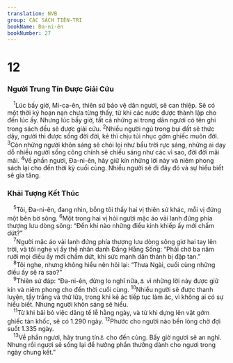 ```yaml
---
translation: NVB
group: CÁC SÁCH TIÊN-TRI
bookName: Đa-ni-ên 
bookNumber: 27
---
```


<div class="title"><h1>12</h1><h3>Người Trung Tín Được Giải Cứu </h3></div>
<span class="verse da_12_1"> <sup>1</sup>Lúc bấy giờ, Mi-ca-ên, thiên sứ bảo vệ dân ngươi, sẽ can thiệp. Sẽ có một thời kỳ hoạn nạn chưa từng thấy, từ khi các nước được thành lập cho đến lúc ấy. Nhưng lúc bấy giờ, tất cả những ai trong dân ngươi có tên ghi trong sách đều sẽ được giải cứu. </span>
<span class="verse da_12_2"><sup>2</sup>Nhiều người ngủ trong bụi đất sẽ thức dậy, người thì được sống đời đời, kẻ thì chịu tủi nhục gớm ghiếc muôn đời. </span>
<span class="verse da_12_3"><sup>3</sup>Còn những người khôn sáng sẽ chói lọi như bầu trời rực sáng, những ai dạy dỗ nhiều người sống công chính sẽ chiếu sáng như các vì sao, đời đời mãi mãi. </span>
<span class="verse da_12_4"><sup>4</sup>Về phần ngươi, Đa-ni-ên, hãy giữ kín những lời này và niêm phong sách lại cho đến thời kỳ cuối cùng. Nhiều người sẽ đi đây đó và sự hiểu biết sẽ gia tăng. <br/></span>
<div class="title"><h3>Khải Tượng Kết Thúc </h3></div>
<span class="verse da_12_5"> <sup>5</sup>Tôi, Đa-ni-ên, đang nhìn, bỗng tôi thấy hai vị thiên sứ khác, mỗi vị đứng một bên bờ sông. </span>
<span class="verse da_12_6"><sup>6</sup>Một trong hai vị hỏi người mặc áo vải lanh đứng phía thượng lưu dòng sông: “Đến khi nào những điều kinh khiếp ấy mới chấm dứt?” <br/></span>
<span class="verse da_12_7"> <sup>7</sup>Người mặc áo vải lanh đứng phía thượng lưu dòng sông giơ hai tay lên trời, và tôi nghe vị ấy thề nhân danh Đấng Hằng Sống: “Phải chờ ba năm rưỡi mọi điều ấy mới chấm dứt, khi sức mạnh dân thánh bị đập tan.” <br/></span>
<span class="verse da_12_8"> <sup>8</sup>Tôi nghe, nhưng không hiểu nên hỏi lại: “Thưa Ngài, cuối cùng những điều ấy sẽ ra sao?” <br/></span>
<span class="verse da_12_9"> <sup>9</sup>Thiên sứ đáp: “Đa-ni-ên, đừng lo nghĩ nữa,<a data-toggle="tooltip" data-placement="bottom" title="Nt: hãy đi">⚓</a> vì những lời này được giữ kín và niêm phong cho đến thời cuối cùng. </span>
<span class="verse da_12_10"><sup>10</sup>Nhiều người sẽ được thanh luyện, tẩy trắng và thử lửa, trong khi kẻ ác tiếp tục làm ác, vì không ai có sự hiểu biết. Nhưng người khôn sáng sẽ hiểu. <br/></span>
<span class="verse da_12_11"> <sup>11</sup>Từ khi bãi bỏ việc dâng tế lễ hằng ngày, và từ khi dựng lên vật gớm ghiếc tàn khốc, sẽ có 1.290 ngày. </span>
<span class="verse da_12_12"><sup>12</sup>Phước cho người nào bền lòng chờ đợi suốt 1.335 ngày. <br/></span>
<span class="verse da_12_13"> <sup>13</sup>Về phần ngươi, hãy trung tín<a data-toggle="tooltip" data-placement="bottom" title="Nt: hãy đi">⚓</a> cho đến cùng. Bấy giờ ngươi sẽ an nghỉ. Nhưng rồi ngươi sẽ sống lại để hưởng phần thưởng dành cho ngươi trong ngày chung kết.” <br/></span>
